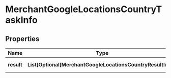 # MerchantGoogleLocationsCountryTaskInfo


## Properties

| Name | Type | Description | Notes |
|------------ | ------------- | ------------- | -------------|
**result** | **List[Optional[MerchantGoogleLocationsCountryResultInfo]]** | array of results |[optional]|